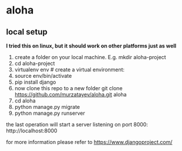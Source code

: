 # aloha

## local setup
**I tried this on linux,  but it should work on other platforms just as well**

1. create a folder on your local machine. E.g. mkdir aloha-project
2. cd aloha-project
3. virtualenv env # create a virtual environment: 
4. source env/bin/activate
5. pip install django
6. now clone this repo to a new folder
    git clone https://github.com/murzatayev/aloha.git aloha
7. cd aloha
8. python manage.py migrate
9. python manage.py runserver

the last operation will start a server listening on port 8000: http://localhost:8000

for more information please refer to https://www.djangoproject.com/
